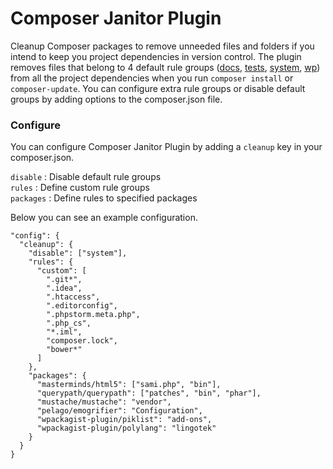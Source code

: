 Composer Janitor Plugin
=======================

Cleanup Composer packages to remove unneeded files and folders if you intend to keep you project dependencies in version control. The plugin removes files that belong to 4 default rule groups ([docs](https://github.com/hardpixel/composer-janitor/blob/master/src/Plugin.php#L213), [tests](https://github.com/hardpixel/composer-janitor/blob/master/src/Plugin.php#L242), [system](https://github.com/hardpixel/composer-janitor/blob/master/src/Plugin.php#L266), [wp](https://github.com/hardpixel/composer-janitor/blob/master/src/Plugin.php#L279)) from all the project dependencies when you run `composer install` or `composer-update`. You can configure extra rule groups or disable default groups by adding options to the composer.json file.


### Configure

You can configure Composer Janitor Plugin by adding a `cleanup` key in your composer.json.

`disable`  : Disable default rule groups  
`rules`    : Define custom rule groups  
`packages` : Define rules to specified packages

Below you can see an example configuration.

    "config": {
      "cleanup": {
        "disable": ["system"],
        "rules": {
          "custom": [
            ".git*",
            ".idea",
            ".htaccess",
            ".editorconfig",
            ".phpstorm.meta.php",
            ".php_cs",
            "*.iml",
            "composer.lock",
            "bower*"
          ]
        },
        "packages": {
          "masterminds/html5": ["sami.php", "bin"],
          "querypath/querypath": ["patches", "bin", "phar"],
          "mustache/mustache": "vendor",
          "pelago/emogrifier": "Configuration",
          "wpackagist-plugin/piklist": "add-ons",
          "wpackagist-plugin/polylang": "lingotek"
        }
      }
    }
